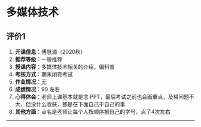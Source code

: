# 多媒体技术

## 评价1

1. **开课信息**：傅慧源（2020秋）
2. **推荐等级**：一般推荐
3. **授课内容**：多媒体技术相关的介绍，偏科普
4. **考核方式**：期末闭卷考试
5. **作业情况**：无
6. **成绩情况**：90 左右
7. **心得体会**：老师上课基本就是念 PPT，最后考试之前也会画重点，及格问题不大，但没什么收获，都是在下面自己干自己的事
8. **其他方面**：点名是老师让每个人按顺序报自己的学号，点了4次左右

---